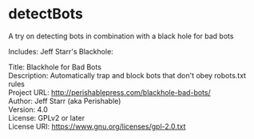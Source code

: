 # detectBots
A try on detecting bots in combination with a black hole for bad bots

Includes: Jeff Starr's Blackhole:

Title:        Blackhole for Bad Bots<br>
Description:  Automatically trap and block bots that don't obey robots.txt rules<br>
Project URL:  http://perishablepress.com/blackhole-bad-bots/ <br>
Author:       Jeff Starr (aka Perishable)<br>
Version:      4.0<br>
License:      GPLv2 or later<br>
License URI:  https://www.gnu.org/licenses/gpl-2.0.txt <br>
